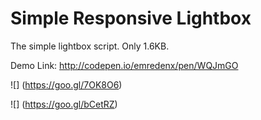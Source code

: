 # Simple Responsive Lightbox
The simple lightbox script. Only 1.6KB.

Demo Link:
http://codepen.io/emredenx/pen/WQJmGO

![<Info about Image>]
(https://goo.gl/7OK8O6)

![<Info about Image>]
(https://goo.gl/bCetRZ)
